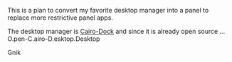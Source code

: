 This is a plan to convert my favorite desktop manager into a panel to replace more restrictive panel apps.

The desktop manager is [Cairo-Dock](http://glx-dock.org) 
and since it is already open source ... O.pen-C.airo-D.esktop.Desktop 

Gnik

